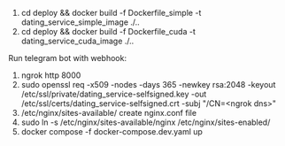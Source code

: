 1. cd deploy && docker build -f Dockerfile_simple -t dating_service_simple_image ./..
2. cd deploy && docker build -f Dockerfile_cuda -t dating_service_cuda_image ./..

Run telegram bot with webhook: 
1. ngrok http 8000
2. sudo openssl req -x509 -nodes -days 365 -newkey rsa:2048 -keyout /etc/ssl/private/dating_service-selfsigned.key -out /etc/ssl/certs/dating_service-selfsigned.crt -subj "/CN=\<ngrok dns\>"
3. /etc/nginx/sites-available/ create nginx.conf file
4. sudo ln -s /etc/nginx/sites-available/nginx /etc/nginx/sites-enabled/
5. docker compose -f docker-compose.dev.yaml up